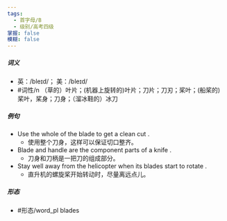 ```yaml
---
tags:
  - 首字母/B
  - 级别/高考四级
掌握: false
模糊: false
---
```

##### 词义
- 英：/bleɪd/； 美：/bleɪd/
- #词性/n  （草的）叶片；(机器上旋转的)叶片；刀片；刀刃；桨叶；(船桨的)桨叶，桨身；刀身；（溜冰鞋的）冰刀
##### 例句
- Use the whole of the blade to get a clean cut .
	- 使用整个刀身，这样可以保证切口整齐。
- Blade and handle are the component parts of a knife .
	- 刀身和刀柄是一把刀的组成部分。
- Stay well away from the helicopter when its blades start to rotate .
	- 直升机的螺旋桨开始转动时，尽量离远点儿。
##### 形态
- #形态/word_pl blades
